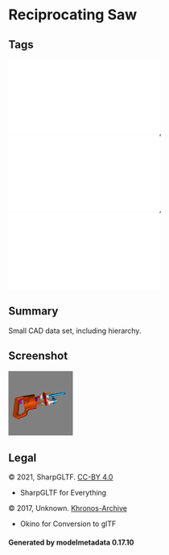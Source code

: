 # Reciprocating Saw

## Tags

![core](../../Models-core.md), ![issues](../../Models-issues.md), ![testing](../../Models-testing.md)

## Summary

Small CAD data set, including hierarchy.

## Screenshot

![screenshot](screenshot/screenshot.png)

## Legal

&copy; 2021, SharpGLTF. [CC-BY 4.0](https://creativecommons.org/licenses/by-nd/4.0/legalcode)

 - SharpGLTF for Everything

&copy; 2017, Unknown. [Khronos-Archive]()

 - Okino for Conversion to glTF

#### Generated by modelmetadata 0.17.10